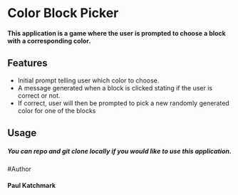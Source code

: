 # Color Block Picker

#### This application is a game where the user is prompted to choose a block with a corresponding color.

## Features
- Initial prompt telling user which color to choose.
- A message generated when a block is clicked stating if the user is correct or not.
- If correct, user will then be prompted to pick a new randomly generated color for one of the blocks

## Usage
##### You can repo and git clone locally if you would like to use this application.

#Author
#### Paul Katchmark

